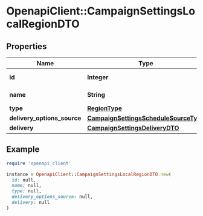 # OpenapiClient::CampaignSettingsLocalRegionDTO

## Properties

| Name | Type | Description | Notes |
| ---- | ---- | ----------- | ----- |
| **id** | **Integer** | Идентификатор региона. | [optional] |
| **name** | **String** | Название региона. | [optional] |
| **type** | [**RegionType**](RegionType.md) |  | [optional] |
| **delivery_options_source** | [**CampaignSettingsScheduleSourceType**](CampaignSettingsScheduleSourceType.md) |  | [optional] |
| **delivery** | [**CampaignSettingsDeliveryDTO**](CampaignSettingsDeliveryDTO.md) |  | [optional] |

## Example

```ruby
require 'openapi_client'

instance = OpenapiClient::CampaignSettingsLocalRegionDTO.new(
  id: null,
  name: null,
  type: null,
  delivery_options_source: null,
  delivery: null
)
```

